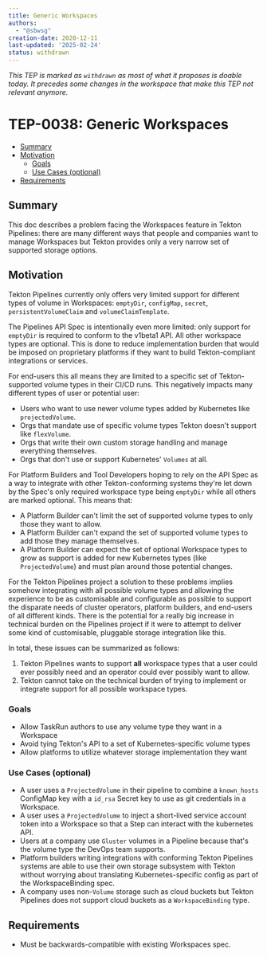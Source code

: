 ```yaml
---
title: Generic Workspaces
authors:
  - "@sbwsg"
creation-date: 2020-12-11
last-updated: '2025-02-24'
status: withdrawn
---
```


*This TEP is marked as `withdrawn` as most of what it proposes is
doable today. It precedes some changes in the workspace that make this
TEP not relevant anymore.*

# TEP-0038: Generic Workspaces

<!-- toc -->
- [Summary](#summary)
- [Motivation](#motivation)
  - [Goals](#goals)
  - [Use Cases (optional)](#use-cases-optional)
- [Requirements](#requirements)
<!-- /toc -->

## Summary

This doc describes a problem facing the Workspaces feature in Tekton Pipelines: there are many different
ways that people and companies want to manage Workspaces but Tekton provides only a very narrow set of
supported storage options.

## Motivation

Tekton Pipelines currently only offers very limited support for different types of volume in
Workspaces: `emptyDir`, `configMap`, `secret`, `persistentVolumeClaim` and `volumeClaimTemplate`.

The Pipelines API Spec is intentionally even more limited: only support for `emptyDir` is required
to conform to the v1beta1 API. All other workspace types are optional. This is done to reduce
implementation burden that would be imposed on proprietary platforms if they want to build
Tekton-compliant integrations or services.

For end-users this all means they are limited to a specific set of Tekton-supported volume types
in their CI/CD runs. This negatively impacts many different types of user or potential user:
- Users who want to use newer volume types added by Kubernetes like `projectedVolume`.
- Orgs that mandate use of specific volume types Tekton doesn't support like `flexVolume`.
- Orgs that write their own custom storage handling and manage everything themselves.
- Orgs that don't use or support Kubernetes' `Volumes` at all.

For Platform Builders and Tool Developers hoping to rely on the API Spec as a way to integrate with other
Tekton-conforming systems they're let down by the Spec's only required workspace type being `emptyDir`
while all others are marked optional. This means that:
- A Platform Builder can't limit the set of supported volume types to only those they want to allow.
- A Platform Builder can't expand the set of supported volume types to add those they manage themselves.
- A Platform Builder can expect the set of optional Workspace types to grow as support is added
for new Kubernetes types (like `ProjectedVolume`) and must plan around those potential changes.

For the Tekton Pipelines project a solution to these problems implies somehow integrating with all
possible volume types and allowing the experience to be as customisable and configurable as possible
to support the disparate needs of cluster operators, platform builders, and end-users of all different
kinds. There is the potential for a really big increase in technical burden on the Pipelines project
if it were to attempt to deliver some kind of customisable, pluggable storage integration like this.

In total, these issues can be summarized as follows:

1. Tekton Pipelines wants to support __all__ workspace types that a user could ever possibly need and
an operator could ever possibly want to allow.
2. Tekton cannot take on the technical burden of trying to implement or integrate support for
all possible workspace types.

### Goals

- Allow TaskRun authors to use any volume type they want in a Workspace
- Avoid tying Tekton's API to a set of Kubernetes-specific volume types
- Allow platforms to utilize whatever storage implementation they want

### Use Cases (optional)

- A user uses a `ProjectedVolume` in their pipeline to combine a `known_hosts` ConfigMap key with
a `id_rsa` Secret key to use as git credentials in a Workspace.
- A user uses a `ProjectedVolume` to inject a short-lived service account token into a Workspace
so that a Step can interact with the kubernetes API.
- Users at a company use `Gluster` volumes in a Pipeline because that's the volume type the DevOps
team supports.
- Platform builders writing integrations with conforming Tekton Pipelines systems are able to
use their own storage subsystem with Tekton without worrying about translating Kubernetes-specific
config as part of the WorkspaceBinding spec.
- A company uses non-`Volume` storage such as cloud buckets but Tekton Pipelines does not support
cloud buckets as a `WorkspaceBinding` type.

## Requirements

- Must be backwards-compatible with existing Workspaces spec.

